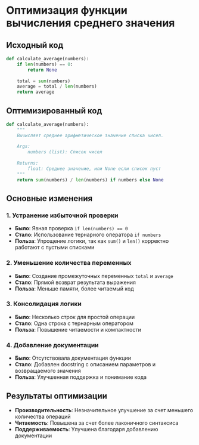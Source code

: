 # Оптимизация функции вычисления среднего значения

## Исходный код
```python
def calculate_average(numbers):
    if len(numbers) == 0:
        return None
    
    total = sum(numbers)
    average = total / len(numbers)
    return average
```

## Оптимизированный код
```python
def calculate_average(numbers):
    """
    Вычисляет среднее арифметическое значение списка чисел.
    
    Args:
        numbers (list): Список чисел
        
    Returns:
        float: Среднее значение, или None если список пуст
    """
    return sum(numbers) / len(numbers) if numbers else None
```

## Основные изменения

### 1. **Устранение избыточной проверки**
- **Было**: Явная проверка `if len(numbers) == 0`
- **Стало**: Использование тернарного оператора `if numbers`
- **Польза**: Упрощение логики, так как `sum()` и `len()` корректно работают с пустыми списками

### 2. **Уменьшение количества переменных**
- **Было**: Создание промежуточных переменных `total` и `average`
- **Стало**: Прямой возврат результата выражения
- **Польза**: Меньше памяти, более читаемый код

### 3. **Консолидация логики**
- **Было**: Несколько строк для простой операции
- **Стало**: Одна строка с тернарным оператором
- **Польза**: Повышение читаемости и компактности

### 4. **Добавление документации**
- **Было**: Отсутствовала документация функции
- **Стало**: Добавлен docstring с описанием параметров и возвращаемого значения
- **Польза**: Улучшенная поддержка и понимание кода

## Результаты оптимизации
- **Производительность**: Незначительное улучшение за счет меньшего количества операций
- **Читаемость**: Повышена за счет более лаконичного синтаксиса
- **Поддерживаемость**: Улучшена благодаря добавлению документации
